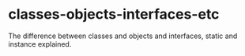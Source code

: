 # classes-objects-interfaces-etc
The difference between classes and objects and interfaces, static and instance explained.
